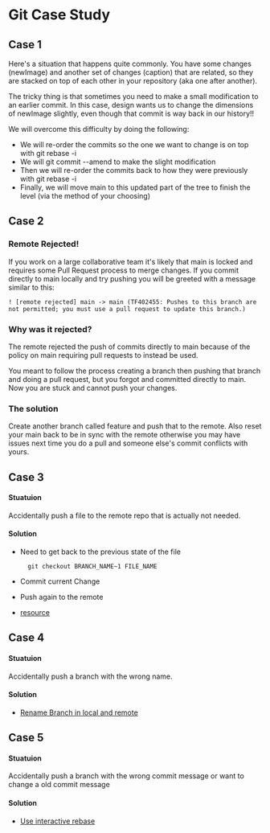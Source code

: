 # Git Case Study

## Case 1
Here's a situation that happens quite commonly. You have some changes (newImage) and another set of changes (caption) that are related, so they are stacked on top of each other in your repository (aka one after another).

The tricky thing is that sometimes you need to make a small modification to an earlier commit. In this case, design wants us to change the dimensions of newImage slightly, even though that commit is way back in our history!!

We will overcome this difficulty by doing the following:

- We will re-order the commits so the one we want to change is on top with git rebase -i
- We will git commit --amend to make the slight modification
- Then we will re-order the commits back to how they were previously with git rebase -i
- Finally, we will move main to this updated part of the tree to finish the level (via the method of your choosing)


## Case 2

### Remote Rejected!
If you work on a large collaborative team it's likely that main is locked and requires some Pull Request process to merge changes. If you commit directly to main locally and try pushing you will be greeted with a message similar to this:

    ! [remote rejected] main -> main (TF402455: Pushes to this branch are not permitted; you must use a pull request to update this branch.)

### Why was it rejected?
The remote rejected the push of commits directly to main because of the policy on main requiring pull requests to instead be used.

You meant to follow the process creating a branch then pushing that branch and doing a pull request, but you forgot and committed directly to main. Now you are stuck and cannot push your changes.

### The solution
Create another branch called feature and push that to the remote. Also reset your main back to be in sync with the remote otherwise you may have issues next time you do a pull and someone else's commit conflicts with yours.

## Case 3
#### Stuatuion
Accidentally push a file to the remote repo that is actually not needed.

#### Solution
- Need to get back to the previous state of the file

		git checkout BRANCH_NAME~1 FILE_NAME

- Commit current Change
- Push again to the remote
- [resource](https://stackoverflow.com/a/725893/4245112)



## Case 4
#### Stuatuion
Accidentally push a branch with the wrong name.

#### Solution
- [Rename Branch in local and remote](https://stackoverflow.com/a/45561865/4245112)


## Case 5

#### Stuatuion
Accidentally push a branch with the wrong commit message or want to change a old commit message

#### Solution
- [Use interactive rebase](https://stackoverflow.com/a/50386951/4245112)

